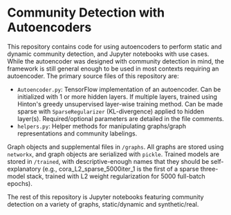 # Community Detection with Autoencoders

This repository contains code for using autoencoders to perform static and dynamic community detection, and Jupyter notebooks with use cases. While the autoencoder was designed with community detection in mind, the framework is still general enough to be used in most contexts requiring an autoencoder. The primary source files of this repository are:

+ `Autoencoder.py`: TensorFlow implementation of an autoencoder. Can be initialized with 1 or more hidden layers. If multiple layers, trained using Hinton's greedy unsupervised layer-wise training method. Can be made sparse with `SparseRegularizer` (KL-divergence) applied to hidden layer(s). Required/optional parameters are detailed in the file comments.
+ `helpers.py`: Helper methods for manipulating graphs/graph representations and community labelings.

Graph objects and supplemental files in `/graphs`. All graphs are stored using `networkx`, and graph objects are serialized with `pickle`. Trained models are stored in `/trained`, with descriptive-enough names that they should be self-explanatory (e.g., cora_L2_sparse_5000iter_1 is the first of a sparse three-model stack, trained with L2 weight regularization for 5000 full-batch epochs).

The rest of this repository is Jupyter notebooks featuring community detection on a variety of graphs, static/dynamic and synthetic/real. 

